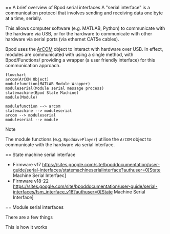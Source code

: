 == A brief overview of Bpod serial interfaces
A "serial interface" is a communication protocol that involves sending and receiving data one byte at a time, serially. 

This allows computer software (e.g. MATLAB, Python) to communicate with the hardware via USB, or for the hardware to communicate with other hardware via serial ports (via ethernet CAT5e cables).

Bpod uses the [ArCOM](https://github.com/sanworks/Bpod_Gen2/blob/master/Functions/Internal%20Functions/ArCOM/ArCOMObject_Bpod.m) object to interact with hardware over USB. In effect, modules are communicated with using a single method, with Bpod/Functions/ providing a wrapper (a user friendly interface) for this communication approach.


```mermaid
flowchart
arcom(ArCOM Object)
modulefunction(MATLAB Module Wrapper)
moduleserial(Module serial message process)
statemachine(Bpod State Machine)
module(Module)

modulefunction --> arcom
statemachine --> moduleserial
arcom --> moduleserial
moduleserial --> module
```

> [!NOTE] 
> The module functions (e.g. `BpodWavePlayer`) utilise the `ArCOM` object to communicate with the hardware via serial interface.

== State machine serial interface

- Firmware v17 https://sites.google.com/site/bpoddocumentation/user-guide/serial-interfaces/statemachineserialinterface?authuser=0[State Machine Serial Interfaec]
- Firmware v18-22 https://sites.google.com/site/bpoddocumentation/user-guide/serial-interfaces/fsm_interface_v18?authuser=0[State Machine Serial Interface]




== Module serial interfaces

There are a few things


This is how it works